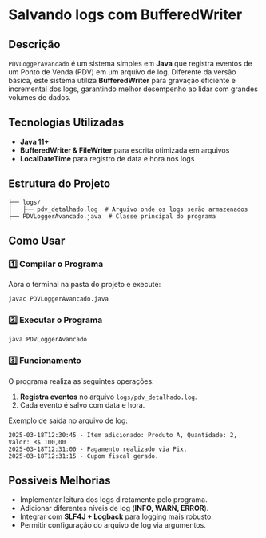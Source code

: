 # Salvando logs com BufferedWriter

## Descrição
`PDVLoggerAvancado` é um sistema simples em **Java** que registra eventos de um Ponto de Venda (PDV) em um arquivo de log. Diferente da versão básica, este sistema utiliza **BufferedWriter** para gravação eficiente e incremental dos logs, garantindo melhor desempenho ao lidar com grandes volumes de dados.

## Tecnologias Utilizadas
- **Java 11+**
- **BufferedWriter & FileWriter** para escrita otimizada em arquivos
- **LocalDateTime** para registro de data e hora nos logs

## Estrutura do Projeto
```
├── logs/
│   ├── pdv_detalhado.log  # Arquivo onde os logs serão armazenados
├── PDVLoggerAvancado.java  # Classe principal do programa
```

## Como Usar

### 1️⃣ Compilar o Programa
Abra o terminal na pasta do projeto e execute:
```sh
javac PDVLoggerAvancado.java
```

### 2️⃣ Executar o Programa
```sh
java PDVLoggerAvancado
```

### 3️⃣ Funcionamento
O programa realiza as seguintes operações:
1. **Registra eventos** no arquivo `logs/pdv_detalhado.log`.
2. Cada evento é salvo com data e hora.

Exemplo de saída no arquivo de log:
```
2025-03-18T12:30:45 - Item adicionado: Produto A, Quantidade: 2, Valor: R$ 100,00
2025-03-18T12:31:00 - Pagamento realizado via Pix.
2025-03-18T12:31:15 - Cupom fiscal gerado.
```

## Possíveis Melhorias
- Implementar leitura dos logs diretamente pelo programa.
- Adicionar diferentes níveis de log (**INFO, WARN, ERROR**).
- Integrar com **SLF4J + Logback** para logging mais robusto.
- Permitir configuração do arquivo de log via argumentos.

